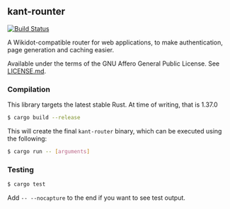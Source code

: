 ## kant-rounter
[![Build Status](https://travis-ci.org/Nu-SCPTheme/kant-router.svg?branch=master)](https://travis-ci.org/Nu-SCPTheme/kant-router)

A Wikidot-compatible router for web applications, to make authentication, page generation and caching easier.

Available under the terms of the GNU Affero General Public License. See [LICENSE.md](LICENSE).

### Compilation
This library targets the latest stable Rust. At time of writing, that is 1.37.0

```sh
$ cargo build --release
```

This will create the final `kant-router` binary, which can be executed using the following:

```sh
$ cargo run -- [arguments]
```

### Testing
```sh
$ cargo test
```

Add `-- --nocapture` to the end if you want to see test output.
